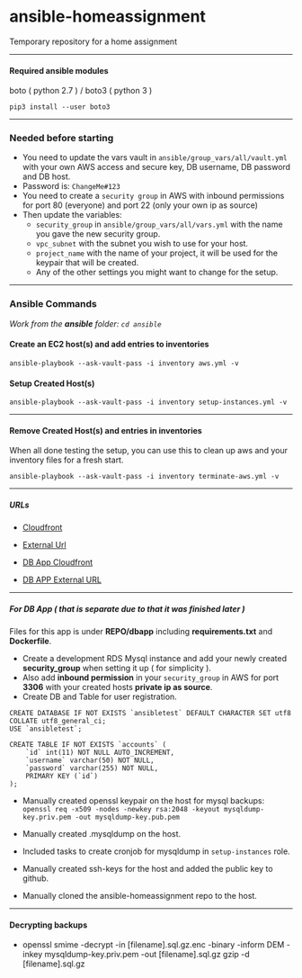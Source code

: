 # ansible-homeassignment

Temporary repository for a home assignment

---

#### Required ansible modules

boto ( python 2.7 ) / boto3 ( python 3 )

`pip3 install --user boto3`

---

### Needed before starting

* You need to update the vars vault in `ansible/group_vars/all/vault.yml` with your own AWS access and secure key, DB username, DB password and DB host.
 * Password is: `ChangeMe#123`
* You need to create a `security group` in AWS with inbound permissions for port 80 (everyone) and port 22 (only your own ip as source)
* Then update the variables:
  * `security_group` in `ansible/group_vars/all/vars.yml` with the name you gave the new security group.
  * `vpc_subnet` with the subnet you wish to use for your host.
  * `project_name` with the name of your project, it will be used for the keypair that will be created.
  * Any of the other settings you might want to change for the setup.

---

### Ansible Commands

*Work from the **ansible** folder:  `cd ansible`*

#### Create an EC2 host(s) and add entries to inventories

`ansible-playbook --ask-vault-pass -i inventory aws.yml -v`

#### Setup Created Host(s)

`ansible-playbook --ask-vault-pass -i inventory setup-instances.yml -v`

---

#### Remove Created Host(s) and entries in inventories

When all done testing the setup, you can use this to clean up aws and your inventory files for a fresh start.

`ansible-playbook --ask-vault-pass -i inventory terminate-aws.yml -v`

---

##### URLs


 * [Cloudfront](https://d3pjnsjeewswwe.cloudfront.net/)

 * [External Url](http://homeassignment.skutt.net)

 * [DB App Cloudfront](https://d2z9ytrf7s3dej.cloudfront.net)

 * [DB APP External URL](http://dbapp.skutt.net)

---

##### For DB App ( that is separate due to that it was finished later )



Files for this app is under **REPO/dbapp** including **requirements.txt** and **Dockerfile**.

* Create a development RDS Mysql instance and add your newly created **security_group** when setting it up ( for simplicity ).
* Also add **inbound permission** in your `security_group` in AWS for port **3306** with your created hosts **private ip as source**.
* Create DB and Table for user registration.
```
CREATE DATABASE IF NOT EXISTS `ansibletest` DEFAULT CHARACTER SET utf8 COLLATE utf8_general_ci;
USE `ansibletest`;

CREATE TABLE IF NOT EXISTS `accounts` (
	`id` int(11) NOT NULL AUTO_INCREMENT,
	`username` varchar(50) NOT NULL,
	`password` varchar(255) NOT NULL,
	PRIMARY KEY (`id`)
);
```
* Manually created openssl keypair on the host for mysql backups:
`openssl req -x509 -nodes -newkey rsa:2048 -keyout mysqldump-key.priv.pem -out mysqldump-key.pub.pem`

* Manually created .mysqldump on the host.

* Included tasks to create cronjob for mysqldump in `setup-instances` role.

* Manually created ssh-keys for the host and added the public key to github.

* Manually cloned the ansible-homeassignment repo to the host.

---

#### Decrypting backups

* openssl smime -decrypt -in [filename].sql.gz.enc -binary -inform DEM -inkey mysqldump-key.priv.pem -out [filename].sql.gz
gzip -d [filename].sql.gz
